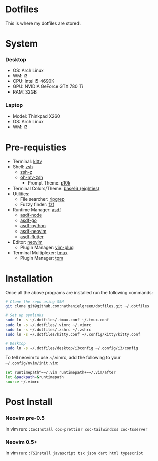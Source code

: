 # Dotfiles

This is where my dotfiles are stored.

# System

### Desktop

- OS: Arch Linux
- WM: i3
- CPU: Intel i5-4690K
- GPU: NVIDIA GeForce GTX 780 Ti
- RAM: 32GB

### Laptop

- Model: Thinkpad X260
- OS: Arch Linux
- WM: i3

# Pre-requisties

- Terminal: [kitty](https://sw.kovidgoyal.net/kitty/)
- Shell: [zsh](https://www.zsh.org/)
  - [zsh-z](https://github.com/agkozak/zsh-z)
  - [oh-my-zsh](https://ohmyz.sh/)
    - Prompt Theme: [p10k](https://github.com/romkatv/powerlevel10k)
- Terminal Colors/Theme: [base16 (eighties)](http://www.chriskempson.com/projects/base16/)
- Utilities:
  - File searcher: [ripgrep](https://github.com/BurntSushi/ripgrep)
  - Fuzzy finder: [fzf](https://github.com/junegunn/fzf)
- Runtime Manager: [asdf](https://asdf-vm.com/)
  - [asdf-node](https://github.com/asdf-vm/asdf-nodejs)
  - [asdf-go](https://github.com/kennyp/asdf-golang)
  - [asdf-python](https://github.com/danhper/asdf-python)
  - [asdf-neovim](https://github.com/richin13/asdf-neovim)
  - [asdf-flutter](https://github.com/oae/asdf-flutter)
- Editor: [neovim](https://github.com/neovim/neovim)
  - Plugin Manager: [vim-plug](https://github.com/junegunn/vim-plug)
- Terminal Multiplexer: [tmux](https://github.com/tmux/tmux)
  - Plugin Manager: [tpm](https://github.com/tmux-plugins/tpm)

# Installation

Once all the above programs are installed run the following commands:

```bash
# Clone the repo using SSH
git clone git@github.com:nathanielgreen/dotfiles.git ~/.dotfiles

# Set up symlinks
sudo ln -s ~/.dotfiles/.tmux.conf ~/.tmux.conf
sudo ln -s ~/.dotfiles/.vimrc ~/.vimrc
sudo ln -s ~/.dotfiles/.zshrc ~/.zshrc
sudo ln -s ~/.dotfiles/kitty.conf ~/.config/kitty/kitty.conf

# Desktop
sudo ln -s ~/.dotfiles/desktop/i3config ~/.config/i3/config
```

To tell neovim to use ~/.vimrc, add the following to your
`~/.config/nvim/init.vim`:

```bash
set runtimepath^=~/.vim runtimepath+=~/.vim/after
let &packpath=&runtimepath
source ~/.vimrc
```

# Post Install

### Neovim pre-0.5

In vim run: `:CocInstall coc-prettier coc-tailwindcss coc-tsserver`

### Neovim 0.5+

In vim run: `:TSInstall javascript tsx json dart html typescript`
